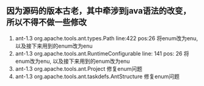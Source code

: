 ## 因为源码的版本古老，其中牵涉到java语法的改变，所以不得不做一些修改
1. ant-1.3 org.apache.tools.ant.types.Path line:422 pos:26 将enum改为enu,以及接下来用到的enum改为enu
2. ant-1.3 org.apache.tools.ant.RuntimeConfigurable line: 141 pos: 26 将enum改为enu, 以及接下来用到的enum改为enu
3. ant-1.3 org.apache.tools.ant.Project 修复enum问题
4. ant-1.3 org.apache.tools.ant.taskdefs.AntStructure 修复enum问题